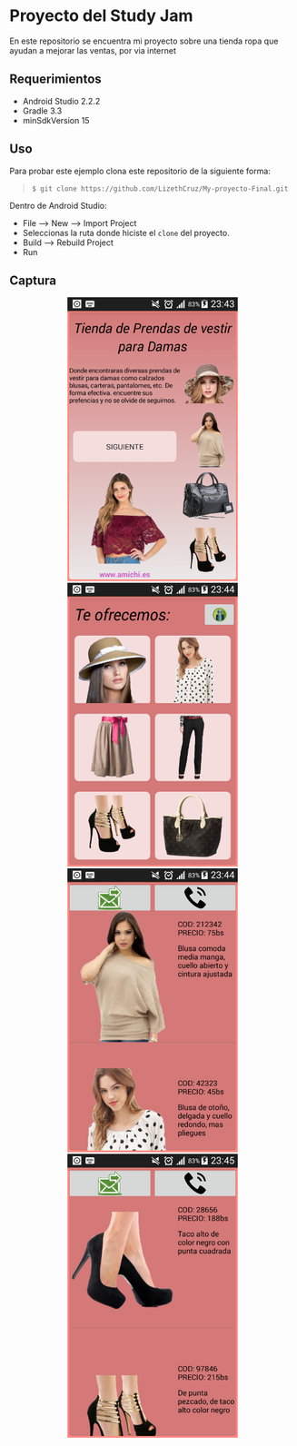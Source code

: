 # Proyecto del Study Jam

En este repositorio se encuentra mi proyecto sobre una tienda ropa que ayudan a mejorar las ventas, por via internet


## Requerimientos

  * Android Studio 2.2.2
  * Gradle 3.3
  * minSdkVersion 15

## Uso

Para probar este ejemplo clona este repositorio de la siguiente forma:
>
>     $ git clone https://github.com/LizethCruz/My-proyecto-Final.git

Dentro de Android Studio:

* File --> New --> Import Project
* Seleccionas la ruta donde hiciste el `clone` del proyecto.
* Build --> Rebuild Project
* Run

## Captura

<div align="center">
    <center>
        <img src="/img/1.png" width="300">
    </center>
</div>
<div align="center">
    <center>
        <img src="/img/2.png" width="300">
    </center>
</div>
<div align="center">
    <center>
        <img src="/img/3.png" width="300">
    </center>
</div>
<div align="center">
    <center>
        <img src="/img/4.png" width="300">
    </center>
</div>


